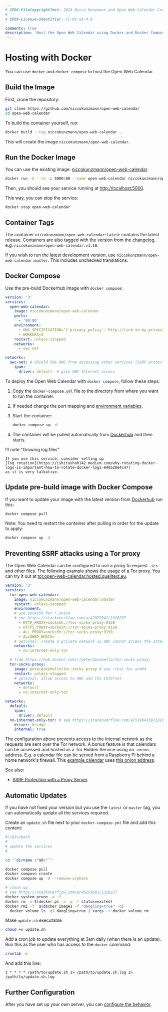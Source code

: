 ```yaml
---
# SPDX-FileCopyrightText: 2024 Nicco Kunzmann and Open Web Calendar Contributors <https://open-web-calendar.quelltext.eu/>
#
# SPDX-License-Identifier: CC-BY-SA-4.0

comments: true
description: "Host the Open Web Calendar using Docker and Docker Compose."
---
```


# Hosting with Docker

You can use `docker` and `docker compose` to host the Open Web Calendar.

## Build the Image

First, clone the repository:

```sh
git clone https://github.com/niccokunzmann/open-web-calendar
cd open-web-calendar
```

To build the container yourself, run:

```sh
docker build --tag niccokunzmann/open-web-calendar .
```

This will create the image `niccokunzmann/open-web-calendar`.

## Run the Docker Image

You can use the existing image:
[niccokunzmann/open-web-calendar][Dockerhub].

```sh
docker run -d --rm -p 5000:80 --name open-web-calendar niccokunzmann/open-web-calendar
```

Then, you should see your service running at [http://localhost:5000](http://localhost:5000).

This way, you can stop the service:

```shell
docker stop open-web-calendar
```

## Container Tags

The container `niccokunzmann/open-web-calendar:latest` contains the latest release.
Containers are also tagged with the version from the [changelog](../../changelog), e.g.
`niccokunzmann/open-web-calendar:v1.10`.

If you wish to run the latest development version, use `niccokunzmann/open-web-calendar:master`.
This includes unchecked translations.

## Docker Compose

Use the pre-build Dockerhub image with `docker compose`:

``` YAML
version: '3'
services:
  open-web-calendar:
    image: niccokunzmann/open-web-calendar
    ports:
      - '80:80'
    environment:
      - OWC_SPECIFICATION="{'privacy_policy':'http://link-to-my-privacy-policy'}"
      - WORKERS=4
    restart: unless-stopped
    networks:
      - owc-net

networks:
  owc-net: # shield the OWC from accessing other services (SSRF protection)
    ipam:
      driver: default  # give OWC Internet access
```

To deploy the Open Web Calendar with `docker compose`, follow these steps:

1. Copy the `docker-compose.yml` file to the directory from where you want to run the container.
2. If needed change the port mapping and [environment variables](../configure).
3. Start the container:

    ```sh
    docker compose up -d
    ```

4. The container will be pulled automatically from [Dockerhub] and then starts.

!!! note "Growing log files"

    If you use this service, consider setting up
    [log rotation](https://ishitashah142.medium.com/why-rotating-docker-logs-is-important-how-to-rotate-docker-logs-840520e4c47)
    as it is very talkative.

## Update pre-build image with Docker Compose

If you want to update your image with the latest version from [Dockerhub] run this:

```sh
docker compose pull
```

Note: You need to restart the container after pulling in order for the update to apply:

```sh
docker compose up -d
```

## Preventing SSRF attacks using a Tor proxy

The Open Web Calendar can be configured to use a proxy to request `.ics`
and other files. The following example shows the usage of a Tor proxy.
You can try it out at
[tor.open-web-calendar.hosted.quelltext.eu](https://tor.open-web-calendar.hosted.quelltext.eu/).

``` YAML
version: '3'
services:
  tor-open-web-calendar:
    image: niccokunzmann/open-web-calendar:master
    restart: unless-stopped
    environment:
    # use socks5h for *.onion
    # see https://stackoverflow.com/a/42972942/1320237
      - HTTP_PROXY=socks5h://tor-socks-proxy:9150
      - HTTPS_PROXY=socks5h://tor-socks-proxy:9150
      - ALL_PROXY=socks5h://tor-socks-proxy:9150
      - ALLOWED_HOSTS=
    # optional: create a private network so OWC cannot access the Internet directly
    networks:
      - no-internet-only-tor

  # from https://hub.docker.com/r/peterdavehello/tor-socks-proxy/
  tor-socks-proxy:
    image: peterdavehello/tor-socks-proxy # use :test for arm64
    restart: unless-stopped
    # optional: allow access to OWC and the Internet
    networks:
      - default
      - no-internet-only-tor

networks:
  default:
    ipam:
      driver: default
  no-internet-only-tor: # see https://stackoverflow.com/a/51964169/1320237
    driver: bridge
    internal: true

```

The configuration above prevents access to the internal network as the
requests are sent over the Tor network.
A bonus feature is that calendars can be accessed and hosted as a
Tor Hidden Service using an `.onion` address.
E.g. a calendar file can be served from a Raspberry Pi behind a home
network's firewall.
This [example calendar](https://tor.open-web-calendar.hosted.quelltext.eu/calendar.html?url=http%3A%2F%2F3nbwmxezp5hfdylggjjegrkv5ljuhguyuisgotrjksepeyc2hax2lxyd.onion%2Fone-day-event-repeat-every-day.ics) uses [this onion address](http://3nbwmxezp5hfdylggjjegrkv5ljuhguyuisgotrjksepeyc2hax2lxyd.onion/one-day-event-repeat-every-day.ics).

See also:

- [SSRF Protection with a Proxy Server](../configure#ssrf-protection-with-a-proxy-server)

## Automatic Updates

If you have not fixed your version but you use the `latest` or `master` tag,
you can automatically update all the services required.

Create an `update.sh` file next to your `docker-compose.yml` file and add this content:

```sh
#!/bin/bash
#
# update the services
#

cd "`dirname \"$0\"`"

docker compose pull
docker compose create
docker compose up -d --remove-orphans

# clean up
# see https://stackoverflow.com/a/46159681/1320237
docker system prune -a -f
docker rm -v $(docker ps -a -q -f status=exited)
docker rmi -f  $(docker images -f "dangling=true" -q)
  docker volume ls -qf dangling=true | xargs -r docker volume rm
```

Make `update.sh` executable.

```sh
chmod +x update.sh
```

Add a cron job to update everything at 3am daily (when there is an update).
Run this as the user who has access to the `docker` command:

```sh
crontab -e
```

And add this line:

```crontab
3 * * * * /path/to/update.sh 1> /path/to/update.sh.log 2> /path/to/update.sh.log
```

## Further Configuration

After you have set up your own server,
you can [configure the behavior](../configure).


[Dockerhub]: {{link.dockerhub}}
